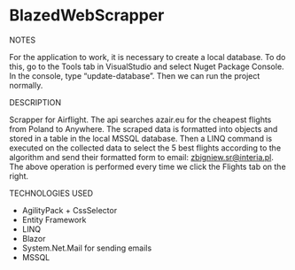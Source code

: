 # BlazedWebScrapper

NOTES

For the application to work, it is necessary to create a local database. To do this, go to the Tools tab in VisualStudio and select Nuget Package Console. In the console, type “update-database”. Then we can run the project normally.



DESCRIPTION

Scrapper for Airflight. The api searches azair.eu for the cheapest flights from Poland to Anywhere. The scraped data is formatted into objects and stored in a table in the local MSSQL database. Then a LINQ command is executed on the collected data to select the 5 best flights according to the algorithm and send their formatted form to email: zbigniew.sr@interia.pl. The above operation is performed every time we click the Flights tab on the right.



TECHNOLOGIES USED
- AgilityPack + CssSelector
- Entity Framework
- LINQ
- Blazor
- System.Net.Mail for sending emails
- MSSQL
